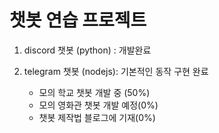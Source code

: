 # 챗봇 연습 프로젝트 

1. discord 챗봇 (python) : 개발완료

2. telegram 챗봇 (nodejs): 기본적인 동작 구현 완료
    -  모의 학교 챗봇 개발 중 (50%)
    -  모의 영화관 챗봇 개발 예정(0%)
    -  챗봇 제작법 블로그에 기재(0%)
